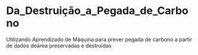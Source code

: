 # Da_Destruição_a_Pegada_de_Carbono
Utilizando Aprendizado de Máquina para prever pegada de carbono a partir de dados deárea preservadas e destruidas
